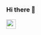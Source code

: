 ### Hi there 👋

<img width='25' height='25' src="https://www.flaticon.com/free-icon/linux-logo_25719?term=linux&page=1&position=1&origin=search&related_id=25719"/>
